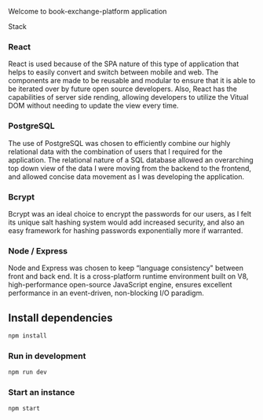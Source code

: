 Welcome to book-exchange-platform application 


Stack

### React
React is used because of the SPA nature of this type of application that helps to easily convert and switch between mobile and web. The components are made to be reusable and modular to ensure that it is able to be iterated over by future open source developers. Also, React has the capabilities of server side rending, allowing developers to utilize the Vitual DOM without needing to update the view every time. 

### PostgreSQL
The use of PostgreSQL was chosen to efficiently combine our highly relational data with the combination of users that I required for the application. The relational nature of a SQL database allowed an overarching top down view of the data I were moving from the backend to the frontend, and allowed concise data movement as I was developing the application. 

### Bcrypt
Bcrypt was an ideal choice to encrypt the passwords for our users, as I felt its unique salt hashing system would add increased security, and also an easy framework for hashing passwords exponentially more if warranted. 

### Node / Express
Node and Express was chosen to keep “language consistency" between front and back end. It is a cross-platform runtime environment built on V8, high-performance open-source JavaScript engine, ensures excellent performance in an event-driven, non-blocking I/O paradigm.




## Install dependencies
```bash
npm install
```

### Run in development
```bash
npm run dev
```

### Start an instance
```bash
npm start
